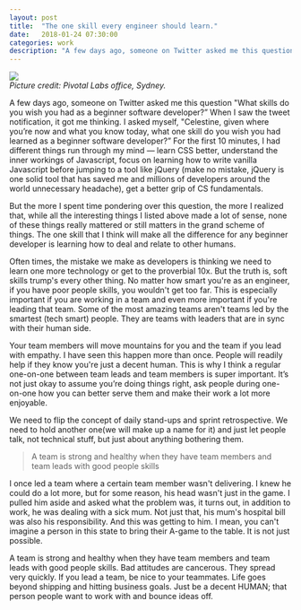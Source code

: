 ```yaml
---
layout: post
title:  "The one skill every engineer should learn."
date:   2018-01-24 07:30:00
categories: work
description: "A few days ago, someone on Twitter asked me this question 'What skills do you wish you had as a beginner software developer?' When I saw the tweet notification, it got me thinking."
---
```


<img src="{{ site.url }}/assets/article_images/team.jpg" style="width: auto; height: auto;"/><br/>
*Picture credit: Pivotal Labs office, Sydney.*

A few days ago, someone on Twitter asked me this question "What skills do you wish you had as a beginner software developer?” When I saw the tweet notification, it got me thinking. I asked myself, "Celestine, given where you’re now and what you know today, what one skill do you wish you had learned as a beginner software developer?” For the first 10 minutes, I had different things run through my mind &mdash; learn CSS better, understand the inner workings of Javascript, focus on learning how to write vanilla Javascript before jumping to a tool like jQuery (make no mistake, jQuery is one solid tool that has saved me and millions of developers around the world unnecessary headache), get a better grip of CS fundamentals. 

But the more I spent time pondering over this question, the more I realized that, while all the interesting things I listed above made a lot of sense, none of these things really mattered or still matters in the grand scheme of things. The one skill that I think will make all the difference for any beginner developer is learning how to deal and relate to other humans. 

Often times, the mistake we make as developers is thinking we need to learn one more technology or get to the proverbial 10x. But the truth is, soft skills trump's every other thing. No matter how smart you're as an engineer, if you have poor people skills, you wouldn't get too far. This is especially important if you are working in a team and even more important if you're leading that team. Some of the most amazing teams aren't teams led by the smartest (tech smart) people. They are teams with leaders that are in sync with their human side.

Your team members will move mountains for you and the team if you lead with empathy. I have seen this happen more than once. People will readily help if they know you're just a decent human. This is why I think a regular one-on-one between team leads and team members is super important. It’s not just okay to assume you’re doing things right, ask people during one-on-one how you can better serve them and make their work a lot more enjoyable. 

We need to flip the concept of daily stand-ups and sprint retrospective. We need to hold another one(we will make up a name for it) and just let people talk, not technical stuff, but just about anything bothering them.

> A team is strong and healthy when they have team members and team leads with good people skills

I once led a team where a certain team member wasn't delivering. I knew he could do a lot more, but for some reason, his head wasn't just in the game. I pulled him aside and asked what the problem was, it turns out, in addition to work, he was dealing with a sick mum. Not just that, his mum's hospital bill was also his responsibility. And this was getting to him. I mean, you can't imagine a person in this state to bring their A-game to the table. It is not just possible.

A team is strong and healthy when they have team members and team leads with good people skills. Bad attitudes are cancerous. They spread very quickly. If you lead a team, be nice to your teammates. Life goes beyond shipping and hitting business goals. Just be a decent HUMAN; that person people want to work with and bounce ideas off. 